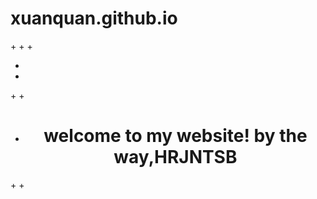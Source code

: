 # xuanquan.github.io
+<!DOCTYPE html>
+<html lang="en">
+<head>
+   <meta charset="UTF-8">
+   <title>示例</title>
+</head>
+<body>
+   <h1 style="text-align: center;">welcome to my website! by the way,HRJNTSB</h1>
+</body>
+</html>
